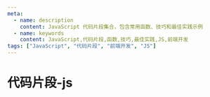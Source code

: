 ```yaml
---
meta:
  - name: description
    content: JavaScript 代码片段集合，包含常用函数、技巧和最佳实践示例
  - name: keywords
    content: JavaScript,代码片段,函数,技巧,最佳实践,JS,前端开发
tags: ["JavaScript", "代码片段", "前端开发", "JS"]
---
```


# 代码片段-js


<LastPost :random="true" prefix="/snippets/javascript" :number="100" />

